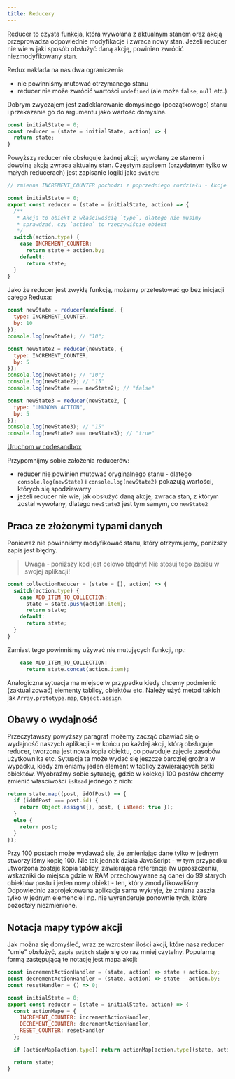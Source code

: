 ```yaml
---
title: Reducery
---
```


Reducer to czysta funkcja, która wywołana z aktualnym stanem oraz akcją przeprowadza odpowiednie modyfikacje i zwraca nowy stan. Jeżeli reducer nie wie w jaki sposób obsłużyć daną akcję, powinien zwrócić niezmodyfikowany stan.

Redux nakłada na nas dwa ograniczenia:

- nie powinniśmy mutować otrzymanego stanu
- reducer nie może zwrócić wartości `undefined` (ale może `false`, `null` etc.)

Dobrym zwyczajem jest zadeklarowanie domyślnego (początkowego) stanu i przekazanie go do argumentu jako wartość domyślna.

```js
const initialState = 0;
const reducer = (state = initialState, action) => {
  return state;
}
```

Powyższy reducer nie obsługuje żadnej akcji; wywołany ze stanem i dowolną akcją zwraca aktualny stan. Częstym zapisem (przydatnym tylko w małych reducerach) jest zapisanie logiki jako `switch`:

```js
// zmienna INCREMENT_COUNTER pochodzi z poprzedniego rozdziału - Akcje

const initialState = 0;
export const reducer = (state = initialState, action) => {
  /**
   * Akcja to obiekt z właściwością `type`, dlatego nie musimy 
   * sprawdzać, czy `action` to rzeczywiście obiekt
   */
  switch(action.type) {
    case INCREMENT_COUNTER:
      return state + action.by;
    default:
      return state;
  }
}
```

Jako że reducer jest zwykłą funkcją, możemy przetestować go bez inicjacji całego Reduxa:

```js
const newState = reducer(undefined, {
  type: INCREMENT_COUNTER,
  by: 10
});
console.log(newState); // "10";

const newState2 = reducer(newState, {
  type: INCREMENT_COUNTER,
  by: 5
});
console.log(newState); // "10";
console.log(newState2); // "15"
console.log(newState === newState2); // "false"

const newState3 = reducer(newState2, {
  type: "UNKNOWN ACTION",
  by: 5
});
console.log(newState3); // "15"
console.log(newState2 === newState3); // "true"
```
[Uruchom w codesandbox](https://codesandbox.io/s/lrm16p0mm)

Przypomnijmy sobie założenia reducerów:

- reducer nie powinien mutować oryginalnego stanu - dlatego `console.log(newState)` i `console.log(newState2)` pokazują wartości, których się spodziewamy
- jeżeli reducer nie wie, jak obsłużyć daną akcję, zwraca stan, z którym został wywołany, dlatego `newState3` jest tym samym, co `newState2`

## Praca ze złożonymi typami danych

Ponieważ nie powinniśmy modyfikować stanu, który otrzymujemy, poniższy zapis jest błędny.

> Uwaga - poniższy kod jest celowo błędny! Nie stosuj tego zapisu w swojej aplikacji!

```js
const collectionReducer = (state = [], action) => {
  switch(action.type) {
    case ADD_ITEM_TO_COLLECTION:
      state = state.push(action.item);
      return state;
    default:
      return state;
  }
}
```

Zamiast tego powinniśmy używać nie mutujących funkcji, np.:

```js
    case ADD_ITEM_TO_COLLECTION:
      return state.concat(action.item);
```

Analogiczna sytuacja ma miejsce w przypadku kiedy chcemy podmienić (zaktualizować) elementy tablicy, obiektów etc. Należy użyć metod takich jak `Array.prototype.map`, `Object.assign`.

## Obawy o wydajność

Przeczytawszy powyższy paragraf możemy zacząć obawiać się o wydajność naszych aplikacji - w końcu po każdej akcji, którą obsługuje reducer, tworzona jest nowa kopia obiektu, co powoduje zajęcie zasobów użytkownika etc. Sytuacja ta może wydać się jeszcze bardziej groźna w wypadku, kiedy zmieniamy jeden element w tablicy zawierających setki obiektów. Wyobraźmy sobie sytuację, gdzie w kolekcji 100 postów chcemy zmienić właściwości `isRead` jednego z nich:

```js
return state.map((post, idOfPost) => {
  if (idOfPost === post.id) {
    return Object.assign({}, post, { isRead: true });
  }
  else {
    return post;
  }
});
```

Przy 100 postach może wydawać się, że zmieniając dane tylko w jednym stworzyliśmy kopię 100. Nie tak jednak działa JavaScript - w tym przypadku utworzona zostaje kopia tablicy, zawierająca referencje (w uproszczeniu, wskaźniki do miejsca gdzie w RAM przechowywane są dane) do 99 starych obiektów postu i jeden nowy obiekt - ten, który zmodyfikowaliśmy. Odpowiednio zaprojektowana aplikacja sama wykryje, że zmiana zaszła tylko w jednym elemencie i np. nie wyrenderuje ponownie tych, które pozostały niezmienione.

## Notacja mapy typów akcji

Jak można się domyśleć, wraz ze wzrostem ilości akcji, które nasz reducer "umie" obsłużyć, zapis `switch` staje się co raz mniej czytelny. Popularną formą zastępującą te notację jest mapa akcji:

```js
const incrementActionHandler = (state, action) => state + action.by;
const decrementActionHandler = (state, action) => state - action.by;
const resetHandler = () => 0;

const initialState = 0;
export const reducer = (state = initialState, action) => {
  const actionMape = {
    INCREMENT_COUNTER: incrementActionHandler,
    DECREMENT_COUNTER: decrementActionHandler,
    RESET_COUNTER: resetHandler
  };

  if (actionMap[action.type]) return actionMap[action.type](state, action);

  return state;
}
```